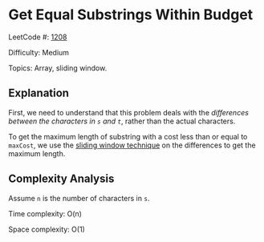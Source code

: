# Get Equal Substrings Within Budget

LeetCode #: [1208](https://leetcode.com/contest/weekly-contest-156/problems/get-equal-substrings-within-budget/)

Difficulty: Medium

Topics: Array, sliding window.

## Explanation

First, we need to understand that this problem deals with the *differences between the characters in `s` and `t`*, rather than the actual characters.

To get the maximum length of substring with a cost less than or equal to `maxCost`, we use the [sliding window technique](https://www.geeksforgeeks.org/window-sliding-technique/) on the differences to get the maximum length.

## Complexity Analysis

Assume `n` is the number of characters in `s`.

Time complexity: O(n)

Space complexity: O(1)
